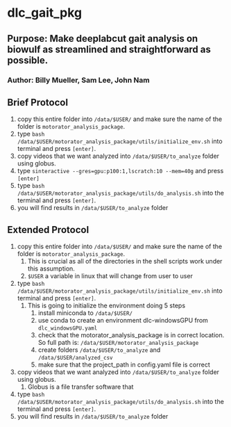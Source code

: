 # dlc_gait_pkg
## Purpose: Make deeplabcut gait analysis on biowulf as streamlined and straightforward as possible. 
### Author: Billy Mueller, Sam Lee, John Nam

## Brief Protocol 
1. copy this entire folder into `/data/$USER/` and make sure the name of the folder is `motorator_analysis_package`.
2. type `bash /data/$USER/motorator_analysis_package/utils/initialize_env.sh` into terminal and press `[enter]`.
3. copy videos that we want analyzed into `/data/$USER/to_analyze` folder using globus.
4. type `sinteractive --gres=gpu:p100:1,lscratch:10 --mem=40g` and press `[enter]`
5. type `bash /data/$USER/motorator_analysis_package/utils/do_analysis.sh` into the terminal and press `[enter]`.
6. you will find results in `/data/$USER/to_analyze` folder


## Extended Protocol 
1. copy this entire folder into `/data/$USER/` and make sure the name of the folder is `motorator_analysis_package`.
    1. This is crucial as all of the directories in the shell scripts work under this assumption. 
    2. `$USER` a variable in linux that will change from user to user 
2. type `bash /data/$USER/motorator_analysis_package/utils/initialize_env.sh` into terminal and press `[enter]`.
    1. This is going to initialize the environment doing 5 steps
        1. install miniconda to `/data/$USER/`
        2. use conda to create an environment dlc-windowsGPU from `dlc_windowsGPU.yaml`
        3. check that the motorator_analysis_package is in correct location. So full path is: `/data/$USER/motorator_analysis_package`
        4. create folders `/data/$USER/to_analyze` and `/data/$USER/analyzed_csv`
        5. make sure that the project_path in config.yaml file is correct
3. copy videos that we want analyzed into `/data/$USER/to_analyze` folder using globus.
     1.  Globus is a file transfer software that 
4. type `bash /data/$USER/motorator_analysis_package/utils/do_analysis.sh` into the terminal and press `[enter]`.
5. you will find results in `/data/$USER/to_analyze` folder



